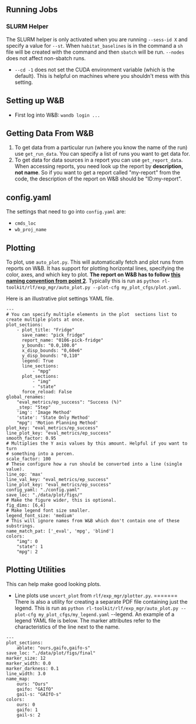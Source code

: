 ## Running Jobs
### SLURM Helper
The SLURM helper is only activated when you are running `--sess-id X` and
specify a value for `--st`. When `habitat_baselines` is in the command a
`sh` file will be created with the command and then `sbatch` will be run.
`--nodes` does not affect non-sbatch runs. 

- `--cd -1` does not set the CUDA environment variable (which is the default). This is helpful on
  machines where you shouldn't mess with this setting. 

## Setting up W&B
- First log into W&B: `wandb login ...`


## Getting Data From W&B
1. To get data from a particular run (where you know the name of the run) use
  `get_run_data`. You can specify a list of runs you want to get data for. 
2. To get data for data sources in a report you can use `get_report_data`. When accessing reports, you need look up the report by **description, not name**. So if you want to get a report called "my-report" from the code, the description of the report on W&B should be "ID:my-report". 

## config.yaml
The settings that need to go into `config.yaml` are:
- `cmds_loc`
- `wb_proj_name`

## Plotting 
To plot, use `auto_plot.py`. This will automatically fetch and plot runs from
reports on W&B. It has support for plotting horizontal lines, specifying the
color, axes, and which key to plot. **The report on W&B has to follow [this
naming convention from point
2](https://github.com/ASzot/rl-toolkit/tree/master/rlf/exp_mgr#getting-data-from-wb)**.
Typically this is run as `python rl-toolkit/rlf/exp_mgr/auto_plot.py --plot-cfg
my_plot_cfgs/plot.yaml`. 

Here is an illustrative plot settings YAML file. 

```
---
# You can specify multiple elements in the plot  sections list to create multiple plots at once. 
plot_sections:
    - plot_title: "Fridge"
      save_name: "pick_fridge"
      report_name: "0106-pick-fridge"
      y_bounds: "0.0,100.0"
      x_disp_bounds: "0,60e6"
      y_disp_bounds: "0,110"
      legend: True
      line_sections:
          - "mpg"
      plot_sections:
          - "img"
          - "state"
      force_reload: False
global_renames: 
    "eval_metrics/ep_success": "Success (%)"
    _step: "Step"
    'img': 'Image Method'
    'state': 'State Only Method'
    "mpg": 'Motion Planning Method'
plot_key: "eval_metrics/ep_success"
line_plot_key: "eval_metrics/ep_success"
smooth_factor: 0.95
# Multiplies the Y axis values by this amount. Helpful if you want to turn
# something into a percen.
scale_factor: 100
# These configure how a run should be converted into a line (single value). 
line_op: 'max'
line_val_key: "eval_metrics/ep_success"
line_plot_key: "eval_metrics/ep_success"
config_yaml: "./config.yaml"
save_loc: "./data/plot/figs/"
# Make the figure wider, this is optional. 
fig_dims: [6,4]
# Make legend font size smaller. 
legend_font_size: 'medium'
# This will ignore names from W&B which don't contain one of these substrings.
name_match_pat: ['_eval', 'mpg', 'blind']
colors:
    "img": 0 
    "state": 1
    "mpg": 2
```

## Plotting Utilities
This can help make good looking plots. 
* Line plots use `uncert_plot` from `rlf/exp_mgr/plotter.py`. 
=======
There is also a utility for creating a separate PDF file containing just the
legend. This is run as `python rl-toolkit/rlf/exp_mgr/auto_plot.py --plot-cfg
my_plot_cfgs/my_legend.yaml` --legend. An example of a legend YAML file is
below. The marker attributes refer to the characteristics of the line next to
the name. 

```
---
plot_sections:
    ablate: "ours,gaifo,gaifo-s"
save_loc: "./data/plot/figs/final"
marker_size: 12
marker_width: 0.0
marker_darkness: 0.1
line_width: 3.0
name_map:
    ours: "Ours"
    gaifo: "GAIfO"
    gail-s: "GAIfO-s"
colors:
    ours: 0 
    gaifo: 1
    gail-s: 2
```
